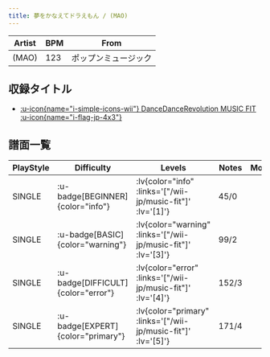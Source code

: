 ```yaml
---
title: 夢をかなえてドラえもん / (MAO)
---
```


|Artist|BPM|From|
|------|---|----|
|(MAO)|123|ポップンミュージック|

## 収録タイトル

- [ :u-icon{name="i-simple-icons-wii"} DanceDanceRevolution MUSIC FIT :u-icon{name="i-flag-jp-4x3"} ](/wii-jp/music-fit)

## 譜面一覧

|PlayStyle|Difficulty|Levels|Notes|Movie|
|---------|----------|------|-----|-----|
|SINGLE| :u-badge[BEGINNER]{color="info"} | :lv{color="info" :links='["/wii-jp/music-fit"]' :lv='[1]'} |45/0||
|SINGLE| :u-badge[BASIC]{color="warning"} | :lv{color="warning" :links='["/wii-jp/music-fit"]' :lv='[3]'} |99/2||
|SINGLE| :u-badge[DIFFICULT]{color="error"} | :lv{color="error" :links='["/wii-jp/music-fit"]' :lv='[4]'} |152/3||
|SINGLE| :u-badge[EXPERT]{color="primary"} | :lv{color="primary" :links='["/wii-jp/music-fit"]' :lv='[5]'} |171/4||
